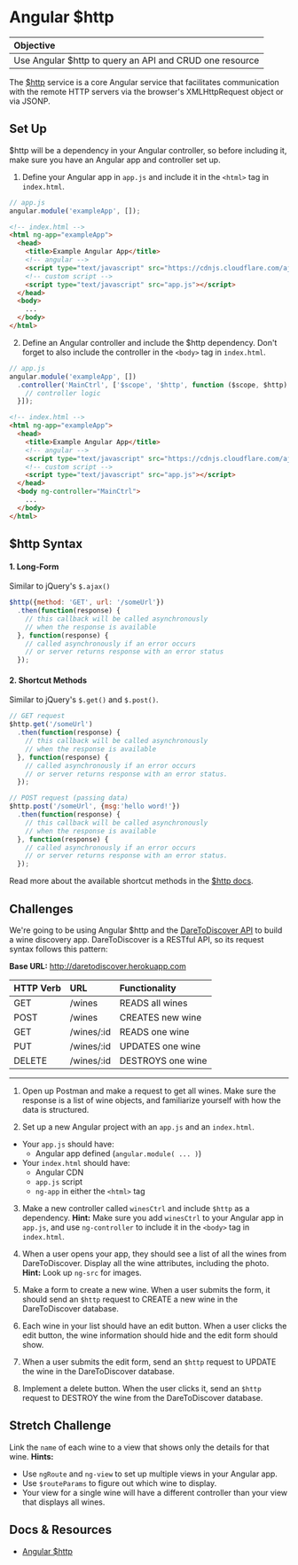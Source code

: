 # Angular $http

| Objective |
| :--- |
| Use Angular $http to query an API and CRUD one resource |

The <a href="https://docs.angularjs.org/api/ng/service/$http" target="_blank">$http</a> service is a core Angular service that facilitates communication with the remote HTTP servers via the browser's XMLHttpRequest object or via JSONP.

## Set Up

$http will be a dependency in your Angular controller, so before including it, make sure you have an Angular app and controller set up.

1. Define your Angular app in `app.js` and include it in the `<html>` tag in `index.html`.

  ```js
  // app.js
  angular.module('exampleApp', []);
  ```

  ```html
  <!-- index.html -->
  <html ng-app="exampleApp">
    <head>
      <title>Example Angular App</title>
      <!-- angular -->
      <script type="text/javascript" src="https://cdnjs.cloudflare.com/ajax/libs/angular.js/1.4.4/angular.min.js"></script>
      <!-- custom script -->
      <script type="text/javascript" src="app.js"></script>
    </head>
    <body>
      ...
    </body>
  </html>
  ```

2. Define an Angular controller and include the $http dependency. Don't forget to also include the controller in the `<body>` tag in `index.html`.

  ```js
  // app.js
  angular.module('exampleApp', [])
    .controller('MainCtrl', ['$scope', '$http', function ($scope, $http) {
      // controller logic
    }]);
  ```

  ```html
  <!-- index.html -->
  <html ng-app="exampleApp">
    <head>
      <title>Example Angular App</title>
      <!-- angular -->
      <script type="text/javascript" src="https://cdnjs.cloudflare.com/ajax/libs/angular.js/1.4.4/angular.min.js"></script>
      <!-- custom script -->
      <script type="text/javascript" src="app.js"></script>
    </head>
    <body ng-controller="MainCtrl">
      ...
    </body>
  </html>
  ```

## $http Syntax

#### 1. Long-Form

Similar to jQuery's `$.ajax()`

```js
$http({method: 'GET', url: '/someUrl'})
  .then(function(response) {
    // this callback will be called asynchronously
    // when the response is available
  }, function(response) {
    // called asynchronously if an error occurs
    // or server returns response with an error status
  });
```

#### 2. Shortcut Methods

Similar to jQuery's `$.get()` and `$.post()`.

```js
// GET request
$http.get('/someUrl')
  .then(function(response) {
    // this callback will be called asynchronously
    // when the response is available
  }, function(response) {
    // called asynchronously if an error occurs
    // or server returns response with an error status.
  });
```

```js
// POST request (passing data)
$http.post('/someUrl', {msg:'hello word!'})
  .then(function(response) {
    // this callback will be called asynchronously
    // when the response is available
  }, function(response) {
    // called asynchronously if an error occurs
    // or server returns response with an error status.
  });
```

Read more about the available shortcut methods in the <a href="https://docs.angularjs.org/api/ng/service/$http/#shortcut-methods" target="_blank">$http docs</a>.

## Challenges

We're going to be using Angular $http and the <a href="https://github.com/arsood/SampleAPI#wines" target="_blank">DareToDiscover API</a> to build a wine discovery app. DareToDiscover is a RESTful API, so its request syntax follows this pattern:

**Base URL:** http://daretodiscover.herokuapp.com

| HTTP Verb | URL | Functionality |
| :--- | :--- | :--- |
| GET | /wines | READS all wines |
| POST | /wines | CREATES new wine |
| GET | /wines/:id | READS one wine |
| PUT | /wines/:id | UPDATES one wine |
| DELETE | /wines/:id | DESTROYS one wine |

----------

1. Open up Postman and make a request to get all wines. Make sure the response is a list of wine objects, and familiarize yourself with how the data is structured.

2. Set up a new Angular project with an `app.js` and an `index.html`.
  * Your `app.js` should have:
    * Angular app defined (`angular.module( ... )`)
  * Your `index.html` should have:
    * Angular CDN
    * `app.js` script
    * `ng-app` in either the `<html>` tag

3. Make a new controller called `winesCtrl` and include `$http` as a dependency. **Hint:** Make sure you add `winesCtrl` to your Angular app in `app.js`, and use `ng-controller` to include it in the `<body>` tag in `index.html`.

4. When a user opens your app, they should see a list of all the wines from DareToDiscover. Display all the wine attributes, including the photo. **Hint:** Look up `ng-src` for images.

5. Make a form to create a new wine. When a user submits the form, it should send an `$http` request to CREATE a new wine in the DareToDiscover database.

6. Each wine in your list should have an edit button. When a user clicks the edit button, the wine information should hide and the edit form should show.

7. When a user submits the edit form, send an `$http` request to UPDATE the wine in the DareToDiscover database.

8. Implement a delete button. When the user clicks it, send an `$http` request to DESTROY the wine from the DareToDiscover database.

## Stretch Challenge

Link the `name` of each wine to a view that shows only the details for that wine. **Hints:**

* Use `ngRoute` and `ng-view` to set up multiple views in your Angular app.
* Use `$routeParams` to figure out which wine to display.
* Your view for a single wine will have a different controller than your view that displays all wines.

## Docs & Resources

* <a href="https://docs.angularjs.org/api/ng/service/$http" target="_blank">Angular $http</a>
